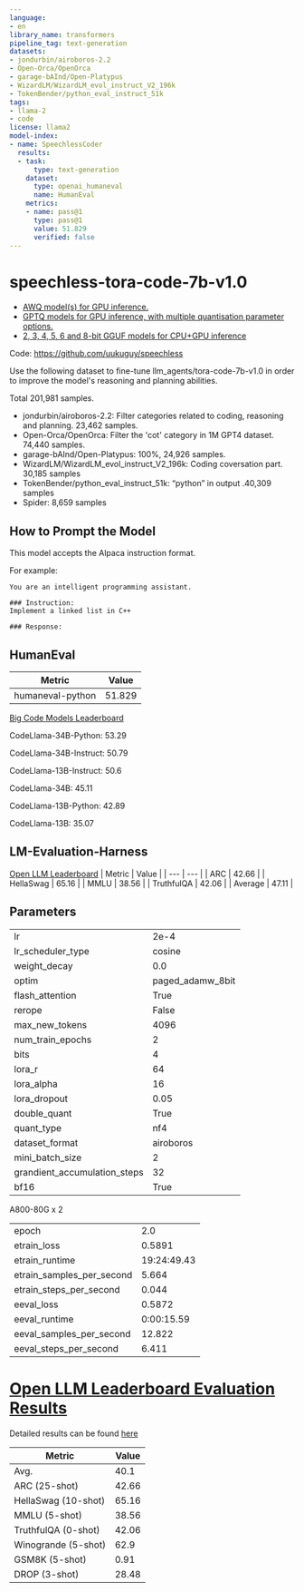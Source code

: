 ```yaml
---
language:
- en
library_name: transformers
pipeline_tag: text-generation
datasets:
- jondurbin/airoboros-2.2
- Open-Orca/OpenOrca
- garage-bAInd/Open-Platypus
- WizardLM/WizardLM_evol_instruct_V2_196k
- TokenBender/python_eval_instruct_51k
tags:
- llama-2
- code
license: llama2
model-index:
- name: SpeechlessCoder
  results:
  - task:
      type: text-generation
    dataset:
      type: openai_humaneval
      name: HumanEval
    metrics:
    - name: pass@1
      type: pass@1
      value: 51.829
      verified: false
---
```


<p><h1> speechless-tora-code-7b-v1.0  </h1></p>

* [AWQ model(s) for GPU inference.](https://huggingface.co/TheBloke/speechless-tora-code-7B-v1.0-AWQ)
* [GPTQ models for GPU inference, with multiple quantisation parameter options.](https://huggingface.co/TheBloke/speechless-tora-code-7B-v1.0-GPTQ)
* [2, 3, 4, 5, 6 and 8-bit GGUF models for CPU+GPU inference](https://huggingface.co/TheBloke/speechless-tora-code-7B-v1.0-GGUF)

Code: https://github.com/uukuguy/speechless

Use the following dataset to fine-tune llm_agents/tora-code-7b-v1.0 in order to improve the model's reasoning and planning abilities.

Total 201,981 samples.
- jondurbin/airoboros-2.2: Filter categories related to coding, reasoning and planning. 23,462 samples.
- Open-Orca/OpenOrca: Filter the 'cot' category in 1M GPT4 dataset. 74,440 samples.
- garage-bAInd/Open-Platypus: 100%, 24,926 samples.
- WizardLM/WizardLM_evol_instruct_V2_196k: Coding coversation part. 30,185 samples
- TokenBender/python_eval_instruct_51k: “python” in output .40,309 samples
- Spider: 8,659 samples

## How to Prompt the Model
This model accepts the Alpaca instruction format.

For example:
```
You are an intelligent programming assistant.

### Instruction:
Implement a linked list in C++

### Response:
```

## HumanEval

| Metric | Value |
| --- | --- |
| humaneval-python | 51.829 |

[Big Code Models Leaderboard](https://huggingface.co/spaces/bigcode/bigcode-models-leaderboard)

CodeLlama-34B-Python: 53.29

CodeLlama-34B-Instruct: 50.79

CodeLlama-13B-Instruct: 50.6

CodeLlama-34B: 45.11

CodeLlama-13B-Python: 42.89

CodeLlama-13B: 35.07


## LM-Evaluation-Harness

[Open LLM Leaderboard](https://huggingface.co/spaces/HuggingFaceH4/open_llm_leaderboard)
| Metric | Value |
| --- | --- |
| ARC | 42.66 |
| HellaSwag | 65.16 |
| MMLU | 38.56 |
| TruthfulQA | 42.06 |
| Average | 47.11 |


## Parameters

| | |
|------ | ------ |
| lr | 2e-4 |
| lr_scheduler_type | cosine |
| weight_decay | 0.0 |
| optim | paged_adamw_8bit |
| flash_attention | True |
| rerope | False |
| max_new_tokens | 4096 |
| num_train_epochs | 2 |
| bits | 4 |
| lora_r | 64 |
| lora_alpha | 16 |
| lora_dropout | 0.05 |
| double_quant | True |
| quant_type | nf4 |
| dataset_format | airoboros |
| mini_batch_size | 2 |
| grandient_accumulation_steps | 32 |
| bf16 | True |

A800-80G x 2

| | |
|------ | ------ |
| epoch                    |                2.0 |
| etrain_loss               |             0.5891 |
| etrain_runtime            | 19:24:49.43 |
| etrain_samples_per_second |              5.664 |
| etrain_steps_per_second   |              0.044 |
| eeval_loss               |     0.5872 |
| eeval_runtime            | 0:00:15.59 |
| eeval_samples_per_second |      12.822 |
| eeval_steps_per_second   |      6.411 |


# [Open LLM Leaderboard Evaluation Results](https://huggingface.co/spaces/HuggingFaceH4/open_llm_leaderboard)
Detailed results can be found [here](https://huggingface.co/datasets/open-llm-leaderboard/details_uukuguy__speechless-tora-code-7b-v1.0)

| Metric                | Value                     |
|-----------------------|---------------------------|
| Avg.                  | 40.1   |
| ARC (25-shot)         | 42.66          |
| HellaSwag (10-shot)   | 65.16    |
| MMLU (5-shot)         | 38.56         |
| TruthfulQA (0-shot)   | 42.06   |
| Winogrande (5-shot)   | 62.9   |
| GSM8K (5-shot)        | 0.91        |
| DROP (3-shot)         | 28.48         |
